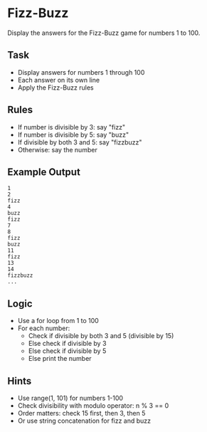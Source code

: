 # Fizz-Buzz

Display the answers for the Fizz-Buzz game for numbers 1 to 100.

## Task
- Display answers for numbers 1 through 100
- Each answer on its own line
- Apply the Fizz-Buzz rules

## Rules
- If number is divisible by 3: say "fizz"
- If number is divisible by 5: say "buzz"
- If divisible by both 3 and 5: say "fizzbuzz"
- Otherwise: say the number

## Example Output
```
1
2
fizz
4
buzz
fizz
7
8
fizz
buzz
11
fizz
13
14
fizzbuzz
...
```

## Logic
- Use a for loop from 1 to 100
- For each number:
  - Check if divisible by both 3 and 5 (divisible by 15)
  - Else check if divisible by 3
  - Else check if divisible by 5
  - Else print the number

## Hints
- Use range(1, 101) for numbers 1-100
- Check divisibility with modulo operator: n % 3 == 0
- Order matters: check 15 first, then 3, then 5
- Or use string concatenation for fizz and buzz
